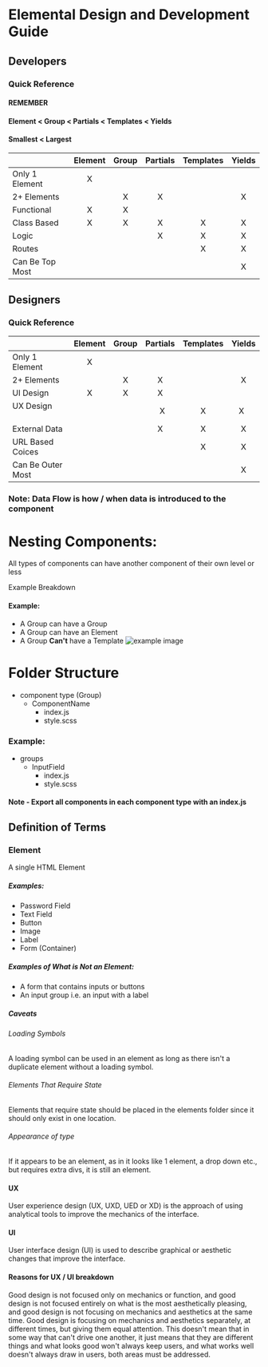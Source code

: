 # Elemental Design and Development Guide

## Developers
### Quick Reference
#### REMEMBER 
#### Element < Group < Partials < Templates < Yields
#### Smallest < Largest

|                 | Element   | Group | Partials | Templates |  Yields |
| :-------------- |:---------:| :---: | :-------:| :------:  | :-----: |
| Only 1 Element  |     X     |       |          |           |         | 
| 2+  Elements    |           |   X   |     X    |           |X        |
| Functional      |     X     |   X   |          |           |         |
| Class Based     |     X     |   X   |     X    |     X     |X        |
| Logic           |           |       |     X    |     X     |X        | 
| Routes          |           |       |          |     X     |X        |
| Can Be Top Most |           |       |          |           |X        |




## Designers
### Quick Reference

|                   | Element   | Group | Partials | Templates | Yields  |
| :---------------  |:---------:| :---: | :-------:| :------:  | :-----: |
| Only 1 Element    |     X     |       |          |           |         | 
| 2+  Elements      |           |   X   |     X    |           |X        |
| UI Design         |     X     |   X   |     X    |           |         |
| UX Design         |           |       |     X    |     X     |X        | 
| External Data     |           |       |     X    |     X     |X        | 
| URL Based Coices  |           |       |          |     X     |X        |
| Can Be Outer Most |           |       |          |           |X        |

### Note: Data Flow is how / when data is introduced to the component

# Nesting Components:
All types of components can have another component of their own level or less

Example Breakdown

#### Example:
* A Group can have a Group
* A Group can have an Element
* A Group **Can't** have a Template
![example image](/example.png?raw=true)

# Folder Structure
* component type (Group)
  * ComponentName
    * index.js
    * style.scss

### Example:
* groups
  * InputField
    * index.js
    * style.scss
#### Note - Export all components in each component type with an index.js
## Definition of Terms


### Element
A single HTML Element
##### Examples: 
* Password Field
* Text Field
* Button
* Image
* Label
* Form (Container)

##### Examples of What is Not an Element:
* A form that contains inputs or buttons
* An input group i.e. an input with a label

##### Caveats
###### Loading Symbols
A loading symbol can be used in an element as long as there isn't
a duplicate element without a loading symbol.

###### Elements That Require State
Elements that require state should be placed in the elements folder since it should only exist in one location.

###### Appearance of type
If it appears to be an element, as in it looks like 1 element, a drop down etc., but requires extra divs, it is still an element.

#### UX
User experience design (UX, UXD, UED or XD) is the approach of using analytical tools to improve the mechanics of the interface.

#### UI
User interface design (UI) is used to describe graphical or aesthetic changes that improve the interface.  

#### Reasons for UX / UI breakdown
Good design is not focused only on mechanics or function, and good design is not focused entirely on what is the most aesthetically pleasing, and good design is not focusing on mechanics and aesthetics at the same time. Good design is focusing on mechanics and aesthetics separately, at different times, but giving them equal attention. 
This doesn't mean that in some way that can't drive one another, it just means that they are different things and what looks good won't always keep users, and what works well doesn't always draw in users, both areas must be addressed.
